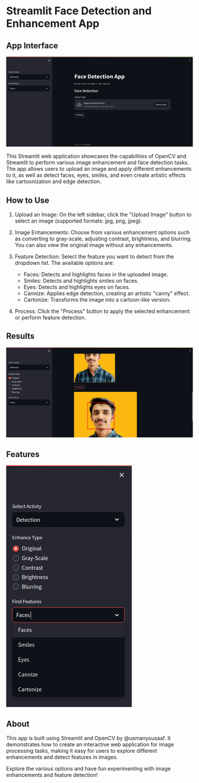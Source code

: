 # Streamlit Face Detection and Enhancement App

## App Interface

![App Interface](https://github.com/usmanyousaaf/ML-Projects/blob/main/Face%20Detection%20App/app%20pic/one.png)

This Streamlit web application showcases the capabilities of OpenCV and Streamlit to perform various image enhancement and face detection tasks. The app allows users to upload an image and apply different enhancements to it, as well as detect faces, eyes, smiles, and even create artistic effects like cartoonization and edge detection.

## How to Use

1. Upload an Image: On the left sidebar, click the "Upload Image" button to select an image (supported formats: jpg, png, jpeg).

2. Image Enhancements: Choose from various enhancement options such as converting to gray-scale, adjusting contrast, brightness, and blurring. You can also view the original image without any enhancements.

3. Feature Detection: Select the feature you want to detect from the dropdown list. The available options are:
   - Faces: Detects and highlights faces in the uploaded image.
   - Smiles: Detects and highlights smiles on faces.
   - Eyes: Detects and highlights eyes on faces.
   - Cannize: Applies edge detection, creating an artistic "canny" effect.
   - Cartonize: Transforms the image into a cartoon-like version.

4. Process: Click the "Process" button to apply the selected enhancement or perform feature detection.


 ## Results  

 ![Detected Faces](https://github.com/usmanyousaaf/ML-Projects/blob/main/Face%20Detection%20App/app%20pic/two.png)


 ## Features

  ![Detected Faces](https://github.com/usmanyousaaf/ML-Projects/blob/main/Face%20Detection%20App/app%20pic/three.png)

## About

This app is built using Streamlit and OpenCV by @usmanyousaaf. It demonstrates how to create an interactive web application for image processing tasks, making it easy for users to explore different enhancements and detect features in images.

Explore the various options and have fun experimenting with image enhancements and feature detection!
